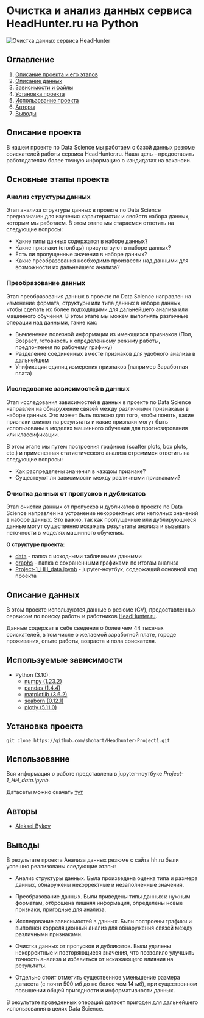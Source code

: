 # Очистка и анализ данных сервиса HeadHunter.ru на Python

![Очистка данных сервиса HeadHunter](https://iprodvinem.com/wp-content/uploads/2021/04/headhunter-hh.ru-sayt-po-poisku-raboty-870x400.png)

## Оглавление

1. [Описание проекта и его этапов](#описание-проекта)
2. [Описание данных](#описание-данных)
3. [Зависимости и файлы](#используемые-зависимости)
4. [Установка проекта](#установка-проекта)
5. [Использование проекта](#использование)
6. [Авторы](#авторы)
7. [Выводы](#выводы)

## Описание проекта

В нашем проекте по Data Science мы работаем с базой данных резюме соискателей работы сервиса HeadHunter.ru. Наша цель - предоставить работодателям более точную информацию о кандидатах на вакансии.

## Основные этапы проекта

### **Анализ структуры данных**

Этап анализа структуры данных в проекте по Data Science предназначен для изучения характеристик и свойств набора данных, которым мы работаем. В этом этапе мы стараемся ответить на следующие вопросы:

- Какие типы данных содержатся в наборе данных?
- Какие признаки (столбцы) присутствуют в наборе данных?
- Есть ли пропущенные значения в наборе данных?
- Какие преобразования необходимо произвести над данными для возможности их дальнейшего анализа?

### **Преобразование данных**

Этап преобразования данных в проекте по Data Science направлен на изменение формата, структуры или типа данных в наборе данных, чтобы сделать их более подходящими для дальнейшего анализа или машинного обучения.
В этом этапе мы можем выполнять различные операции над данными, такие как:

- Вычленение полезной информации из имеющихся признаков (Пол, Возраст, готовность к определенному режиму работы, предпочтения по рабочему графику)
- Разделение соединенных вместе признаков для удобного анализа в дальнейшем
- Унификация единиц измерения признаков (например Заработная плата)

### **Исследование зависимостей в данных**

Этап исследования зависимостей в данных в проекте по Data Science направлен на обнаружение связей между различными признаками в наборе данных. Это может быть полезно для того, чтобы понять, какие признаки влияют на результаты и какие признаки могут быть использованы в моделях машинного обучения для прогнозирования или классификации.

В этом этапе мы путем построения графиков (scatter plots, box plots, etc.) и примененная статистического анализа стремимся ответить на следующие вопросы:

- Как распределены значения в каждом признаке?
- Существуют ли зависимости между различными признаками?

### **Очистка данных от пропусков и дубликатов**

Этап очистки данных от пропусков и дубликатов в проекте по Data Science направлен на устранение некорректных или неполных значений в наборе данных. Это важно, так как пропущенные или дублирующиеся данные могут существенно искажать результаты анализа и вызывать неточности в моделях машинного обучения.

**О структуре проекта:**

- [data](./data) - папка с исходными табличными данными
- [graphs](./graphs) - папка с сохраненными графиками по итогам анализа
- [Project-1_HH_data.ipynb](./Project-1_HH_data.ipynb) - jupyter-ноутбук, содержащий основной код проекта

## Описание данных

В этом проекте используются данные о резюме (CV), предоставленных сервисом по поиску работы и работников [HeadHunter.ru](https://hh.ru/).

Данные содержат в себе сведения о более чем 44 тысячах соискателей, в том числе о желаемой заработной плате, городе проживания, опыте работы, возраста и пола соискателя.

## Используемые зависимости

- Python (3.10):
  - [numpy (1.23.2)](https://numpy.org)
  - [pandas (1.4.4)](https://pandas.pydata.org)
  - [matplotlib (3.6.2)](https://matplotlib.org)
  - [seaborn (0.12.1)](https://seaborn.pydata.org)
  - [plotly (5.11.0)](https://plotly.com/graphing-libraries/)

## Установка проекта

```Git
git clone https://github.com/shohart/Headhunter-Project1.git
```

## Использование

Вся информация о работе представлена в jupyter-ноутбуке _Project-1_HH_data.ipynb._

Датасеты можно скачать [тут](https://drive.google.com/drive/folders/1KcT76dvZhzMB8eRu-6TgktZhq2vYkBe_?usp=sharing)

## Авторы

- [Aleksei Bykov](https://www.linkedin.com/in/aleksei-bykov-vilnius/)

## Выводы

В результате проекта Анализа данных резюме с сайта hh.ru были успешно реализованы следующие этапы:

- Анализ структуры данных. Была произведена оценка типа и размера данных, обнаружены некорректные и незаполненные значения.

- Преобразование данных. Были приведены типы данных к нужным форматам, отброшена лишняя информация, определены новые признаки, пригодные для анализа.

- Исследование зависимостей в данных. Были построены графики и выполнен корреляционный анализ для обнаружения связей между различными признаками.

- Очистка данных от пропусков и дубликатов. Были удалены некорректные и повторяющиеся значения, что позволило улучшить точность анализа и избавиться от искажающего влияния на результаты.

- Отдельно стоит отметить существенное уменьшение размера датасета (с почти 500 мб до не более чем 14 мб), при существенном повышении общей пригодности и информативности данных.

В результате проведенных операций датасет пригоден для дальнейшего использования в целях Data Science.
